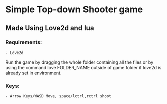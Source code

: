 # Simple Top-down Shooter game

## Made Using Love2d and lua

### Requirements:

    - Love2d

Run the game by dragging the whole folder containing all the files or by using the command love FOLDER_NAME outside of game folder if love2d is already set in environment.

### Keys:

    - Arrow Keys/WASD Move, space/lctrl,rctrl shoot
